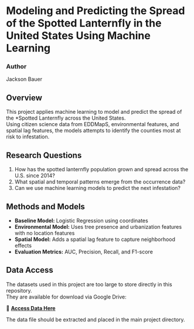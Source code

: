 # Modeling and Predicting the Spread of the Spotted Lanternfly in the United States Using Machine Learning

### Author
Jackson Bauer  


## Overview
This project applies machine learning to model and predict the spread of the *Spotted Lanternfly across the United States.  
Using citizen science data from EDDMapS, environmental features, and spatial lag features, the models attempts to identify the counties most at risk to infestation.


## Research Questions
1. How has the spotted lanternfly population grown and spread across the U.S. since 2014?  
2. What spatial and temporal patterns emerge from the occurrence data?  
3. Can we use machine learning models to predict the next infestation?


## Methods and Models
- **Baseline Model:** Logistic Regression using  coordinates  
- **Environmental Model:** Uses tree presence and urbanization features with no location features
- **Spatial Model:** Adds a spatial lag feature to capture neighborhood effects  
- **Evaluation Metrics:** AUC, Precision, Recall, and F1-score


## Data Access

The datasets used in this project are too large to store directly in this repository.  
They are available for download via Google Drive:

📁 **[Access Data Here]((https://drive.google.com/drive/folders/1JfZAyMrxdpIDJ9Sw70aXtkf0S6_948iu?usp=sharing))**

The data file should be extracted and placed in the main project directory.


